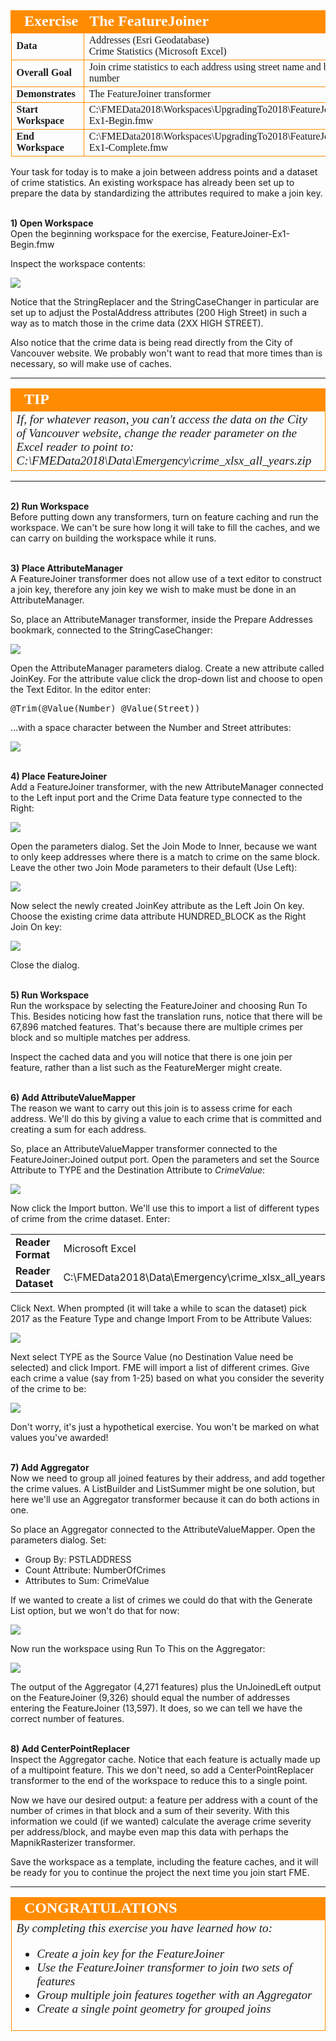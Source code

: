 <!--Exercise Section-->


<table style="border-spacing: 0px;border-collapse: collapse;font-family:serif">
<tr>
<td width=25% style="vertical-align:middle;background-color:darkorange;border: 2px solid darkorange">
<i class="fa fa-cogs fa-lg fa-pull-left fa-fw" style="color:white;padding-right: 12px;vertical-align:text-top"></i>
<span style="color:white;font-size:x-large;font-weight: bold">Exercise</span>
</td>
<td style="border: 2px solid darkorange;background-color:darkorange;color:white">
<span style="color:white;font-size:x-large;font-weight: bold">The FeatureJoiner</span>
</td>
</tr>

<tr>
<td style="border: 1px solid darkorange; font-weight: bold">Data</td>
<td style="border: 1px solid darkorange">Addresses (Esri Geodatabase)<br>Crime Statistics (Microsoft Excel)</td>
</tr>

<tr>
<td style="border: 1px solid darkorange; font-weight: bold">Overall Goal</td>
<td style="border: 1px solid darkorange">Join crime statistics to each address using street name and block number</td>
</tr>

<tr>
<td style="border: 1px solid darkorange; font-weight: bold">Demonstrates</td>
<td style="border: 1px solid darkorange">The FeatureJoiner transformer</td>
</tr>

<tr>
<td style="border: 1px solid darkorange; font-weight: bold">Start Workspace</td>
<td style="border: 1px solid darkorange">C:\FMEData2018\Workspaces\UpgradingTo2018\FeatureJoiner-Ex1-Begin.fmw</td>
</tr>

<tr>
<td style="border: 1px solid darkorange; font-weight: bold">End Workspace</td>
<td style="border: 1px solid darkorange">C:\FMEData2018\Workspaces\UpgradingTo2018\FeatureJoiner-Ex1-Complete.fmw</td>
</tr>

</table>


Your task for today is to make a join between address points and a dataset of crime statistics. An existing workspace has already been set up to prepare the data by standardizing the attributes required to make a join key.


<br>**1) Open Workspace**
<br>Open the beginning workspace for the exercise, FeatureJoiner-Ex1-Begin.fmw

Inspect the workspace contents:

![](./Images/Img6.200.StartingWorkspace.png)

Notice that the StringReplacer and the StringCaseChanger in particular are set up to adjust the PostalAddress attributes (200 High Street) in such a way as to match those in the crime data (2XX HIGH STREET).

Also notice that the crime data is being read directly from the City of Vancouver website. We probably won't want to read that more times than is necessary, so will make use of caches.

---

<!--Tip Section--> 

<table style="border-spacing: 0px">
<tr>
<td style="vertical-align:middle;background-color:darkorange;border: 2px solid darkorange">
<i class="fa fa-info-circle fa-lg fa-pull-left fa-fw" style="color:white;padding-right: 12px;vertical-align:text-top"></i>
<span style="color:white;font-size:x-large;font-weight: bold;font-family:serif">TIP</span>
</td>
</tr>

<tr>
<td style="border: 1px solid darkorange">
<span style="font-family:serif; font-style:italic; font-size:larger">
If, for whatever reason, you can't access the data on the City of Vancouver website, change the reader parameter on the Excel reader to point to: C:\FMEData2018\Data\Emergency\crime_xlsx_all_years.zip
</span>
</td>
</tr>
</table>

---

<br>**2) Run Workspace**
<br>Before putting down any transformers, turn on feature caching and run the workspace. We can't be sure how long it will take to fill the caches, and we can carry on building the workspace while it runs.


<br>**3) Place AttributeManager**
<br>A FeatureJoiner transformer does not allow use of a text editor to construct a join key, therefore any join key we wish to make must be done in an AttributeManager.

So, place an AttributeManager transformer, inside the Prepare Addresses bookmark, connected to the StringCaseChanger:

![](./Images/Img6.201.AttrManagerOnCanvas.png)

Open the AttributeManager parameters dialog. Create a new attribute called JoinKey. For the attribute value click the drop-down list and choose to open the Text Editor. In the editor enter:

<pre>
@Trim(@Value(Number) @Value(Street))
</pre>

...with a space character between the Number and Street attributes:

![](./Images/Img6.202.AttrManagerParams.png)


<br>**4) Place FeatureJoiner**
<br>Add a FeatureJoiner transformer, with the new AttributeManager connected to the Left input port and the Crime Data feature type connected to the Right:

![](./Images/Img6.203.FeatureJoinerOnCanvas.png)

Open the parameters dialog. Set the Join Mode to Inner, because we want to only keep addresses where there is a match to crime on the same block. Leave the other two Join Mode parameters to their default (Use Left):

![](./Images/Img6.204.FeatureJoinerJoinModeParams.png)

Now select the newly created JoinKey attribute as the Left Join On key. Choose the existing crime data attribute HUNDRED_BLOCK as the Right Join On key: 

![](./Images/Img6.205.FeatureJoinerJoinOnParams.png)

Close the dialog.


<br>**5) Run Workspace**
<br>Run the workspace by selecting the FeatureJoiner and choosing Run To This. Besides noticing how fast the translation runs, notice that there will be 67,896 matched features. That's because there are multiple crimes per block and so multiple matches per address.

Inspect the cached data and you will notice that there is one join per feature, rather than a list such as the FeatureMerger might create.


<br>**6) Add AttributeValueMapper**
<br>The reason we want to carry out this join is to assess crime for each address. We'll do this by giving a value to each crime that is committed and creating a sum for each address.

So, place an AttributeValueMapper transformer connected to the FeatureJoiner:Joined output port. Open the parameters and set the Source Attribute to TYPE and the Destination Attribute to *CrimeValue*:

![](./Images/Img6.206.AVMAttributeSelection.png)

Now click the Import button. We'll use this to import a list of different types of crime from the crime dataset. Enter:

<table style="border: 0px">

<tr>
<td style="font-weight: bold">Reader Format</td>
<td style="">Microsoft Excel</td>
</tr>

<tr>
<td style="font-weight: bold">Reader Dataset</td>
<td style="">C:\FMEData2018\Data\Emergency\crime_xlsx_all_years.zip</td>
</tr>

</table>

Click Next. When prompted (it will take a while to scan the dataset) pick 2017 as the Feature Type and change Import From to be Attribute Values:

![](./Images/Img6.207.AVMImport1.png)

Next select TYPE as the Source Value (no Destination Value need be selected) and click Import. FME will import a list of different crimes. Give each crime a value (say from 1-25) based on what you consider the severity of the crime to be:

![](./Images/Img6.208.AVMImport2.png)

Don't worry, it's just a hypothetical exercise. You won't be marked on what values you've awarded!


<br>**7) Add Aggregator**
<br>Now we need to group all joined features by their address, and add together the crime values. A ListBuilder and ListSummer might be one solution, but here we'll use an Aggregator transformer because it can do both actions in one.

So place an Aggregator connected to the AttributeValueMapper. Open the parameters dialog. Set:

- Group By: PSTLADDRESS
- Count Attribute: NumberOfCrimes
- Attributes to Sum: CrimeValue

If we wanted to create a list of crimes we could do that with the Generate List option, but we won't do that for now:

![](./Images/Img6.209.AggregatorParams.png)

Now run the workspace using Run To This on the Aggregator:

![](./Images/Img6.210.AggregatorRunWorkspace.png)

The output of the Aggregator (4,271 features) plus the UnJoinedLeft output on the FeatureJoiner (9,326) should equal the number of addresses entering the FeatureJoiner (13,597). It does, so we can tell we have the correct number of features.


<br>**8) Add CenterPointReplacer**
<br>Inspect the Aggregator cache. Notice that each feature is actually made up of a multipoint feature. This we don't need, so add a CenterPointReplacer transformer to the end of the workspace to reduce this to a single point.

Now we have our desired output: a feature per address with a count of the number of crimes in that block and a sum of their severity. With this information we could (if we wanted) calculate the average crime severity per address/block, and maybe even map this data with perhaps the MapnikRasterizer transformer.

Save the workspace as a template, including the feature caches, and it will be ready for you to continue the project the next time you join start FME.

---

<!--Exercise Congratulations Section--> 

<table style="border-spacing: 0px">
<tr>
<td style="vertical-align:middle;background-color:darkorange;border: 2px solid darkorange">
<i class="fa fa-thumbs-o-up fa-lg fa-pull-left fa-fw" style="color:white;padding-right: 12px;vertical-align:text-top"></i>
<span style="color:white;font-size:x-large;font-weight: bold;font-family:serif">CONGRATULATIONS</span>
</td>
</tr>

<tr>
<td style="border: 1px solid darkorange">
<span style="font-family:serif; font-style:italic; font-size:larger">
By completing this exercise you have learned how to:
<br>
<ul><li>Create a join key for the FeatureJoiner</li>
<li>Use the FeatureJoiner transformer to join two sets of features</li>
<li>Group multiple join features together with an Aggregator</li>
<li>Create a single point geometry for grouped joins</li></ul>
</span>
</td>
</tr>
</table>
